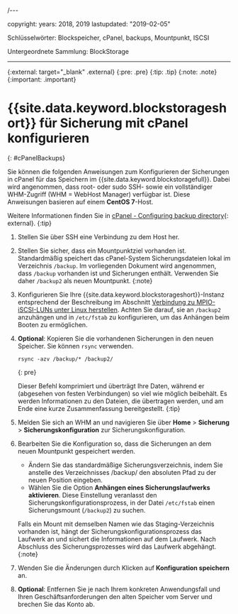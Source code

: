 /---

copyright:
  years: 2018, 2019
lastupdated: "2019-02-05"

Schlüsselwörter: Blockspeicher, cPanel, backups, Mountpunkt, ISCSI

Untergeordnete Sammlung: BlockStorage

---
{:external: target="_blank" .external}
{:pre: .pre}
{:tip: .tip}
{:note: .note}
{:important: .important}

# {{site.data.keyword.blockstorageshort}} für Sicherung mit cPanel konfigurieren
{: #cPanelBackups}

Sie können die folgenden Anweisungen zum Konfigurieren der Sicherungen in cPanel für das Speichern im {{site.data.keyword.blockstoragefull}}. Dabei wird angenommen, dass root- oder sudo SSH- sowie ein vollständiger WHM-Zugriff (WHM = WebHost Manager) verfügbar ist. Diese Anweisungen basieren auf einem **CentOS 7**-Host.

Weitere Informationen finden Sie in [cPanel - Configuring backup directory](https://docs.cpanel.net/display/68Docs/Backup+Configuration#BackupConfiguration-ConfigureBackupDirectory){: external}.
{:tip}

1. Stellen Sie über SSH eine Verbindung zu dem Host her.

2. Stellen Sie sicher, dass ein Mountpunktziel vorhanden ist. <br />
   Standardmäßig speichert das cPanel-System Sicherungsdateien lokal im Verzeichnis `/backup`. Im vorliegenden Dokument wird angenommen, dass `/backup` vorhanden ist und Sicherungen enthält. Verwenden Sie daher `/backup2` als neuen Mountpunkt.
   {:note}

3. Konfigurieren Sie Ihre {{site.data.keyword.blockstorageshort}}-Instanz entsprechend der Beschreibung im Abschnitt [Verbindung zu MPIO-iSCSI-LUNs unter Linux herstellen](/docs/infrastructure/BlockStorage?topic=BlockStorage-mountingLinux#mountingLinux). Achten Sie darauf, sie an `/backup2` anzuhängen und in `/etc/fstab` zu konfigurieren, um das Anhängen beim Booten zu ermöglichen.

4. **Optional**: Kopieren Sie die vorhandenen Sicherungen in den neuen Speicher. Sie können `rsync` verwenden.
   ```
   rsync -azv /backup/* /backup2/
   ```
   {: pre}

    Dieser Befehl komprimiert und überträgt Ihre Daten, während er (abgesehen von festen Verbindungen) so viel wie möglich beibehält. Es werden Informationen zu den Dateien, die übertragen werden, und am Ende eine kurze Zusammenfassung bereitgestellt.
    {:tip}

5. Melden Sie sich an WHM an und navigieren Sie über **Home** > **Sicherung** > **Sicherungskonfiguration** zur Sicherungskonfiguration.

6. Bearbeiten Sie die Konfiguration so, dass die Sicherungen an dem neuen Mountpunkt gespeichert werden.
    - Ändern Sie das standardmäßige Sicherungsverzeichnis, indem Sie anstelle des Verzeichnisses /backup/ den absoluten Pfad zu der neuen Position eingeben.
    - Wählen Sie die Option **Anhängen eines Sicherungslaufwerks aktivieren**. Diese Einstellung veranlasst den Sicherungskonfigurationsprozess, in der Datei `/etc/fstab` einen Sicherungsmount (`/backup2`) zu suchen. <br />

    Falls ein Mount mit demselben Namen wie das Staging-Verzeichnis vorhanden ist, hängt der Sicherungskonfigurationsprozess das Laufwerk an und sichert die Informationen auf dem Laufwerk. Nach Abschluss des Sicherungsprozesses wird das Laufwerk abgehängt.
    {:note}

7. Wenden Sie die Änderungen durch Klicken auf **Konfiguration speichern** an.

8. **Optional**: Entfernen Sie je nach Ihrem konkreten Anwendungsfall und Ihren Geschäftsanforderungen den alten Speicher vom Server und brechen Sie das Konto ab.
